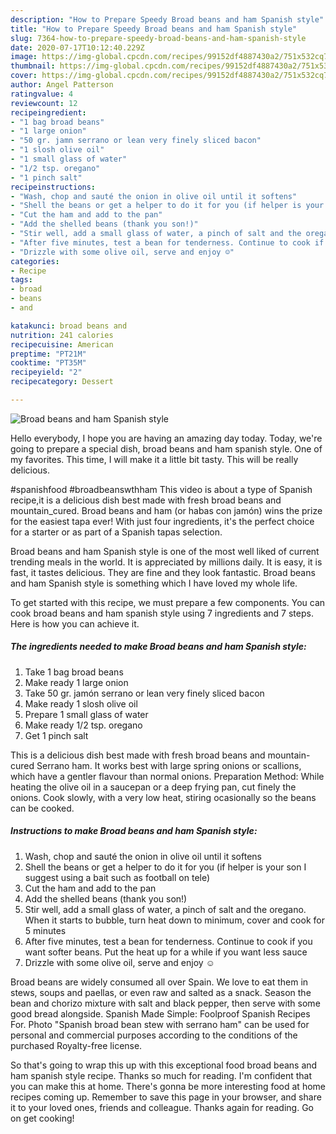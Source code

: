 ```yaml
---
description: "How to Prepare Speedy Broad beans and ham Spanish style"
title: "How to Prepare Speedy Broad beans and ham Spanish style"
slug: 7364-how-to-prepare-speedy-broad-beans-and-ham-spanish-style
date: 2020-07-17T10:12:40.229Z
image: https://img-global.cpcdn.com/recipes/99152df4887430a2/751x532cq70/broad-beans-and-ham-spanish-style-recipe-main-photo.jpg
thumbnail: https://img-global.cpcdn.com/recipes/99152df4887430a2/751x532cq70/broad-beans-and-ham-spanish-style-recipe-main-photo.jpg
cover: https://img-global.cpcdn.com/recipes/99152df4887430a2/751x532cq70/broad-beans-and-ham-spanish-style-recipe-main-photo.jpg
author: Angel Patterson
ratingvalue: 4
reviewcount: 12
recipeingredient:
- "1 bag broad beans"
- "1 large onion"
- "50 gr. jamn serrano or lean very finely sliced bacon"
- "1 slosh olive oil"
- "1 small glass of water"
- "1/2 tsp. oregano"
- "1 pinch salt"
recipeinstructions:
- "Wash, chop and sauté the onion in olive oil until it softens"
- "Shell the beans or get a helper to do it for you (if helper is your son I suggest using a bait such as football on tele)"
- "Cut the ham and add to the pan"
- "Add the shelled beans (thank you son!)"
- "Stir well, add a small glass of water, a pinch of salt and the oregano. When it starts to bubble, turn heat down to minimum, cover and cook for 5 minutes"
- "After five minutes, test a bean for tenderness. Continue to cook if you want softer beans. Put the heat up for a while if you want less sauce"
- "Drizzle with some olive oil, serve and enjoy ☺"
categories:
- Recipe
tags:
- broad
- beans
- and

katakunci: broad beans and 
nutrition: 241 calories
recipecuisine: American
preptime: "PT21M"
cooktime: "PT35M"
recipeyield: "2"
recipecategory: Dessert

---
```



![Broad beans and ham Spanish style](https://img-global.cpcdn.com/recipes/99152df4887430a2/751x532cq70/broad-beans-and-ham-spanish-style-recipe-main-photo.jpg)

Hello everybody, I hope you are having an amazing day today. Today, we're going to prepare a special dish, broad beans and ham spanish style. One of my favorites. This time, I will make it a little bit tasty. This will be really delicious.

#spanishfood #broadbeanswthham This video is about a type of Spanish recipe,it is a delicious dish best made with fresh broad beans and mountain_cured. Broad beans and ham (or habas con jamón) wins the prize for the easiest tapa ever! With just four ingredients, it&#39;s the perfect choice for a starter or as part of a Spanish tapas selection.

Broad beans and ham Spanish style is one of the most well liked of current trending meals in the world. It is appreciated by millions daily. It is easy, it is fast, it tastes delicious. They are fine and they look fantastic. Broad beans and ham Spanish style is something which I have loved my whole life.


To get started with this recipe, we must prepare a few components. You can cook broad beans and ham spanish style using 7 ingredients and 7 steps. Here is how you can achieve it.

<!--inarticleads1-->

##### The ingredients needed to make Broad beans and ham Spanish style:

1. Take 1 bag broad beans
1. Make ready 1 large onion
1. Take 50 gr. jamón serrano or lean very finely sliced bacon
1. Make ready 1 slosh olive oil
1. Prepare 1 small glass of water
1. Make ready 1/2 tsp. oregano
1. Get 1 pinch salt


This is a delicious dish best made with fresh broad beans and mountain-cured Serrano ham. It works best with large spring onions or scallions, which have a gentler flavour than normal onions. Preparation Method: While heating the olive oil in a saucepan or a deep frying pan, cut finely the onions. Cook slowly, with a very low heat, stiring ocasionally so the beans can be cooked. 

<!--inarticleads2-->

##### Instructions to make Broad beans and ham Spanish style:

1. Wash, chop and sauté the onion in olive oil until it softens
1. Shell the beans or get a helper to do it for you (if helper is your son I suggest using a bait such as football on tele)
1. Cut the ham and add to the pan
1. Add the shelled beans (thank you son!)
1. Stir well, add a small glass of water, a pinch of salt and the oregano. When it starts to bubble, turn heat down to minimum, cover and cook for 5 minutes
1. After five minutes, test a bean for tenderness. Continue to cook if you want softer beans. Put the heat up for a while if you want less sauce
1. Drizzle with some olive oil, serve and enjoy ☺


Broad beans are widely consumed all over Spain. We love to eat them in stews, soups and paellas, or even raw and salted as a snack. Season the bean and chorizo mixture with salt and black pepper, then serve with some good bread alongside. Spanish Made Simple: Foolproof Spanish Recipes For. Photo &#34;Spanish broad bean stew with serrano ham&#34; can be used for personal and commercial purposes according to the conditions of the purchased Royalty-free license. 

So that's going to wrap this up with this exceptional food broad beans and ham spanish style recipe. Thanks so much for reading. I'm confident that you can make this at home. There's gonna be more interesting food at home recipes coming up. Remember to save this page in your browser, and share it to your loved ones, friends and colleague. Thanks again for reading. Go on get cooking!
